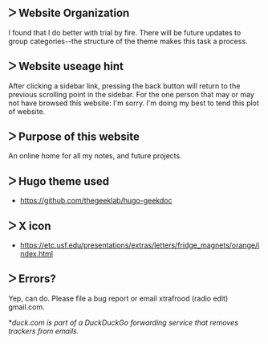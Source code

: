 
## ᐳ Website Organization 
I found that I do better with trial by fire.  There will be future updates to group categories--the structure of the theme makes this task a process.

## ᐳ Website useage hint
After clicking a sidebar link, pressing the back button will return to the previous scrolling point in the sidebar.  For the one person that may or may not have browsed this website: I'm sorry.  I'm doing my best to tend this plot of website.

## ᐳ Purpose of this website
An online home for all my notes, and future projects.

## ᐳ Hugo theme used
- https://github.com/thegeeklab/hugo-geekdoc

## ᐳ X icon
- https://etc.usf.edu/presentations/extras/letters/fridge_magnets/orange/index.html

## ᐳ Errors?
Yep, can do.  Please file a bug report or email xtrafrood (radio edit) gmail.com.  

\*_duck.com is part of a DuckDuckGo forwarding service that removes trackers from emails._
